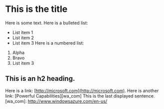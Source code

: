 # This is the title
Here is some text.
Here is a bulleted list:
* List item 1
* List item 2
* List item 3
Here is a numbered list:
1. Alpha
2. Bravo
3. List item 3

## This is an h2 heading.
Here is a link: [http://microsoft.com](http://microsoft.com).
Here is another link: [Powerful Capabilities][wa_com]
This is the last displayed sentence.
[wa_com]: http://www.windowsazure.com/en-us/
